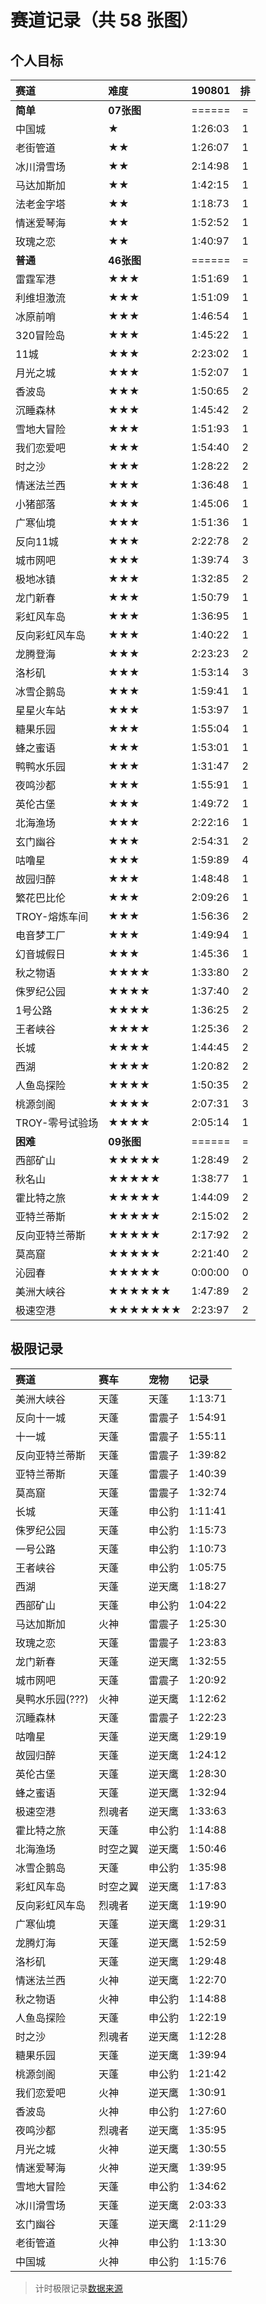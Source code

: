 # 赛道记录（共 58 张图）

## 个人目标
赛道|难度|190801|排
:-|:-|:-|:-:
**简单**|**07张图**|======|=
中国城|★|1:26:03|1
老街管道|★★|1:26:07|1
冰川滑雪场|★★|2:14:98|1
马达加斯加|★★|1:42:15|1
法老金字塔|★★|1:18:73|1
情迷爱琴海|★★|1:52:52|1
玫瑰之恋|★★|1:40:97|1
**普通**|**46张图**|======|=
雷霆军港|★★★|1:51:69|1
利维坦激流|★★★|1:51:09|1
冰原前哨|★★★|1:46:54|1
320冒险岛|★★★|1:45:22|1
11城|★★★|2:23:02|1
月光之城|★★★|1:52:07|1
香波岛|★★★|1:50:65|2
沉睡森林|★★★|1:45:42|2
雪地大冒险|★★★|1:51:93|1
我们恋爱吧|★★★|1:54:40|2
时之沙|★★★|1:28:22|2
情迷法兰西|★★★|1:36:48|1
小猪部落|★★★|1:45:06|1
广寒仙境|★★★|1:51:36|1
反向11城|★★★|2:22:78|2
城市网吧|★★★|1:39:74|3
极地冰镇|★★★|1:32:85|2
龙门新春|★★★|1:50:79|1
彩虹风车岛|★★★|1:36:95|1
反向彩虹风车岛|★★★|1:40:22|1
龙腾登海|★★★|2:23:23|2
洛杉矶|★★★|1:53:14|3
冰雪企鹅岛|★★★|1:59:41|1
星星火车站|★★★|1:53:97|1
糖果乐园|★★★|1:55:04|1
蜂之蜜语|★★★|1:53:01|1
鸭鸭水乐园|★★★|1:31:47|2
夜鸣沙都|★★★|1:55:91|1
英伦古堡|★★★|1:49:72|1
北海渔场|★★★|2:22:16|1
玄门幽谷|★★★|2:54:31|2
咕噜星|★★★|1:59:89|4
故园归醉|★★★|1:48:48|1
繁花巴比伦|★★★|2:09:26|1
TROY-熔炼车间|★★★|1:56:36|2
电音梦工厂|★★★|1:49:94|1
幻音城假日|★★★|1:45:36|1
秋之物语|★★★★|1:33:80|2
侏罗纪公园|★★★★|1:37:40|2
1号公路|★★★★|1:36:25|2
王者峡谷|★★★★|1:25:36|2
长城|★★★★|1:44:45|2
西湖|★★★★|1:20:82|2
人鱼岛探险|★★★★|1:50:35|2
桃源剑阁|★★★★|2:07:31|3
TROY-零号试验场|★★★★|2:05:14|1
**困难**|**09张图**|======|=
西部矿山|★★★★★|1:28:49|2
秋名山|★★★★★|1:38:77|1
霍比特之旅|★★★★★|1:44:09|2
亚特兰蒂斯|★★★★★|2:15:02|2
反向亚特兰蒂斯|★★★★★|2:17:92|2
莫高窟|★★★★★|2:21:40|2
沁园春|★★★★★|0:00:00|0
美洲大峡谷|★★★★★★|1:47:89|2
极速空港|★★★★★★★|2:23:97|2



## 极限记录
赛道|赛车|宠物|记录
:-|:-|:-|:-
美洲大峡谷|天蓬|天蓬|1:13:71
反向十一城|天蓬|雷震子|1:54:91
十一城|天蓬|雷震子|1:55:11
反向亚特兰蒂斯|天蓬|雷震子|1:39:82
亚特兰蒂斯|天蓬|雷震子|1:40:39
莫高窟|天蓬|雷震子|1:32:74
长城|天蓬|申公豹|1:11:41
侏罗纪公园|天蓬|申公豹|1:15:73
一号公路|天蓬|申公豹|1:10:73
王者峡谷|天蓬|申公豹|1:05:75
西湖|天蓬|逆天鹰|1:18:27
西部矿山|天蓬|申公豹|1:04:22
马达加斯加|火神|雷震子|1:25:30
玫瑰之恋|天蓬|雷震子|1:23:83
龙门新春|天蓬|逆天鹰|1:32:55
城市网吧|天蓬|雷震子|1:20:92
臭鸭水乐园(???)|火神|逆天鹰|1:12:62
沉睡森林|天蓬|雷震子|1:22:23
咕噜星|天蓬|逆天鹰|1:29:19
故园归醉|天蓬|逆天鹰|1:24:12
英伦古堡|天蓬|逆天鹰|1:28:30
蜂之蜜语|天蓬|逆天鹰|1:32:94
极速空港|烈魂者|逆天鹰|1:33:63
霍比特之旅|天蓬|申公豹|1:14:88
北海渔场|时空之翼|逆天鹰|1:50:46
冰雪企鹅岛|天蓬|申公豹|1:35:98
彩虹风车岛|时空之翼|逆天鹰|1:17:83
反向彩虹风车岛|烈魂者|逆天鹰|1:19:90
广寒仙境|天蓬|逆天鹰|1:29:31
龙腾灯海|天蓬|逆天鹰|1:52:59
洛杉矶|天蓬|逆天鹰|1:29:48
情迷法兰西|火神|逆天鹰|1:22:70
秋之物语|火神|申公豹|1:14:88
人鱼岛探险|天蓬|申公豹|1:22:19
时之沙|烈魂者|逆天鹰|1:12:28
糖果乐园|天蓬|逆天鹰|1:39:94
桃源剑阁|天蓬|申公豹|1:21:42
我们恋爱吧|火神|逆天鹰|1:30:91
香波岛|火神|申公豹|1:27:60
夜鸣沙都|烈魂者|逆天鹰|1:35:95
月光之城|火神|逆天鹰|1:30:55
情迷爱琴海|火神|逆天鹰|1:39:95
雪地大冒险|天蓬|申公豹|1:34:62
冰川滑雪场|天蓬|逆天鹰|2:03:33
玄门幽谷|天蓬|逆天鹰|2:11:29
老街管道|火神|申公豹|1:13:30
中国城|火神|申公豹|1:15:76

> 计时极限记录[数据来源](https://www.bilibili.com/video/av52978630?from=search&seid=6946995976875329518)















<!--|
★★★⭐️
|-->